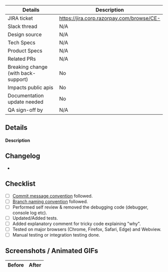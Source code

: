 | Details                | Description
| ---                    | ---
| JIRA ticket                   | https://jira.corp.razorpay.com/browse/CE-
| Slack thread           | N/A
| Design source          | N/A
| Tech Specs          | N/A
| Product Specs          | N/A
| Related PRs            | N/A
| Breaking change (with back-support)        | No
| Impacts public apis    | No
| Documentation update needed | No
| QA sign-off by          | N/A

## Details
#### Description
<!-- PR Description -->

## Changelog
- <!-- ChangeLog -->


## Checklist
- [ ] [Commit message convention](https://www.conventionalcommits.org/en/v1.0.0/) followed.
- [ ] [Branch naming convention](https://dev.to/couchcamote/git-branching-name-convention-cch) followed.
- [ ] Performed self review & removed the debugging code (debugger, console log etc).
- [ ] Updated/Added tests.
- [ ] Added explanatory comment for tricky code explaining "why".
- [ ] Tested on major browsers (Chrome, Firefox, Safari, Edge) and Webview.
- [ ] Manual testing or integration testing done.

## Screenshots / Animated GIFs
| Before                | After
| ---                    | ---
 

